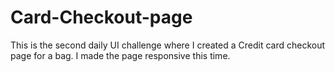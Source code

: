 # Card-Checkout-page
This is the second daily UI challenge where I created a Credit card checkout page for a bag. I made the page responsive this time.
